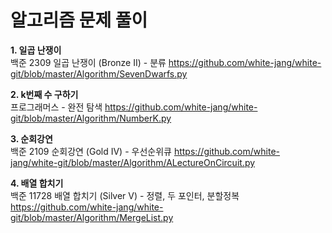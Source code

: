 # 알고리즘 문제 풀이
  
  
**1. 일곱 난쟁이**  
    백준 2309 일곱 난쟁이 (Bronze II) - 분류
    https://github.com/white-jang/white-git/blob/master/Algorithm/SevenDwarfs.py

**2. k번째 수 구하기**  
    프로그래머스 - 완전 탐색
    https://github.com/white-jang/white-git/blob/master/Algorithm/NumberK.py

**3. 순회강연**  
    백준 2109 순회강연 (Gold IV) - 우선순위큐
    https://github.com/white-jang/white-git/blob/master/Algorithm/ALectureOnCircuit.py

**4. 배열 합치기**  
    백준 11728 배열 합치기 (Silver V) - 정렬, 두 포인터, 분할정복
    https://github.com/white-jang/white-git/blob/master/Algorithm/MergeList.py
  
  